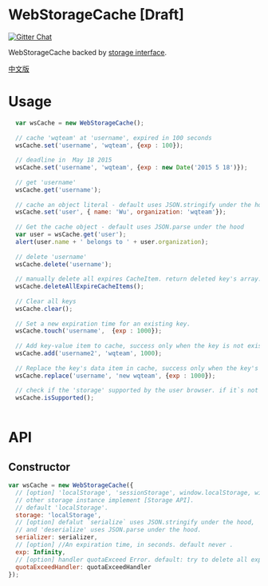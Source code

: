 # WebStorageCache [Draft]

  <a href='https://gitter.im/WQTeam/web-storage-cache'>
    <img src='https://badges.gitter.im/Join%20Chat.svg' alt='Gitter Chat' />
  </a>

  WebStorageCache backed by [storage interface](http://www.w3.org/TR/webstorage/#storage).
  
  [中文版](https://github.com/WQTeam/web-storage-cache/blob/master/README_zh_CN.md)
  

# Usage
```javascript
  var wsCache = new WebStorageCache();
  
  // cache 'wqteam' at 'username', expired in 100 seconds
  wsCache.set('username', 'wqteam', {exp : 100});
  
  // deadline in  May 18 2015
  wsCache.set('username', 'wqteam', {exp : new Date('2015 5 18')});
  
  // get 'username' 
  wsCache.get('username');
  
  // cache an object literal - default uses JSON.stringify under the hood
  wsCache.set('user', { name: 'Wu', organization: 'wqteam'});
  
  // Get the cache object - default uses JSON.parse under the hood
  var user = wsCache.get('user');
  alert(user.name + ' belongs to ' + user.organization);
  
  // delete 'username'
  wsCache.delete('username');
  
  // manually delete all expires CacheItem. return deleted key's array.
  wsCache.deleteAllExpireCacheItems();
  
  // Clear all keys
  wsCache.clear();
  
  // Set a new expiration time for an existing key.
  wsCache.touch('username',  {exp : 1000});
  
  // Add key-value item to cache, success only when the key is not exists in cache
  wsCache.add('username2', 'wqteam', 1000);
  
  // Replace the key's data item in cache, success only when the key's data item is exists in cache.
  wsCache.replace('username', 'new wqteam', {exp : 1000});
  
  // check if the 'storage' supported by the user browser. if it`s not supported by the user browser all the  WebStorageCache API methods will do noting.
  wsCache.isSupported();
  
```
# API

## Constructor
```javascript
var wsCache = new WebStorageCache({
  // [option] 'localStorage', 'sessionStorage', window.localStorage, window.sessionStorage or 
  // other storage instance implement [Storage API].
  // default 'localStorage'.
  storage: 'localStorage',
  // [option] defalut `serialize` uses JSON.stringify under the hood, 
  // and 'deserialize' uses JSON.parse under the hood.
  serializer: serializer,
  // [option] //An expiration time, in seconds. default never .
  exp: Infinity,
  // [option] handler quotaExceed Error. default: try to delete all expires CacheItem, and execute 'set' method again.
  quotaExceedHandler: quotaExceedHandler 
}); 
```


